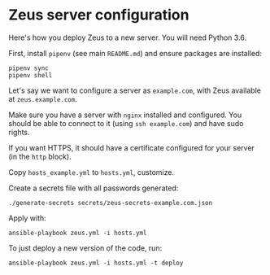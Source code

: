 # Zeus server configuration

Here's how you deploy Zeus to a new server. You will need Python 3.6.

First, install `pipenv` (see main `README.md`) and ensure packages are
installed:

    pipenv sync
    pipenv shell

Let's say we want to configure a server as `example.com`, with Zeus available
at `zeus.example.com`.

Make sure you have a server with `nginx` installed and configured. You should
be able to connect to it (using `ssh example.com`) and have sudo rights.

If you want HTTPS, it should have a certificate configured for your server (in
the `http` block).

Copy `hosts_example.yml` to `hosts.yml`, customize.

Create a secrets file with all passwords generated:

    ./generate-secrets secrets/zeus-secrets-example.com.json

Apply with:

    ansible-playbook zeus.yml -i hosts.yml

To just deploy a new version of the code, run:

    ansible-playbook zeus.yml -i hosts.yml -t deploy
